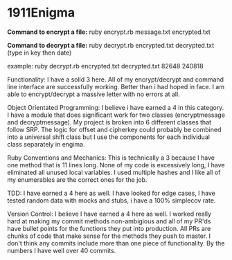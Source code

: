 # 1911Enigma

**Command to encrypt a file:**
ruby encrypt.rb message.txt encrypted.txt

**Command to decrypt a file:**
ruby decrypt.rb encrypted.txt decrypted.txt (type in key then date)

example:
ruby decrypt.rb encrypted.txt decrypted.txt 82648 240818


Functionality: I have a solid 3 here. All of my encrypt/decrypt and command line interface are successfully working. Better than i had hoped in face. I am able to encrypt/decrypt a massive letter with no errors at all.

Object Orientated Programming: I believe i have earned a 4 in this category. I have a module that does significant work for two classes (encryptmessage and decryptmessage). My project is broken into 6 different classes that follow SRP. The logic for offset and cipherkey could probably be combined into a universal shift class but I use the components for each individual class separately in engima.  

Ruby Conventions and Mechanics: This is technically a 3 because I have one method that is 11 lines long. None of my code is excessively long, I have eliminated all unused local variables. I used multiple hashes and I like all of my enumerables are the correct ones for the job.

TDD: I have earned a 4 here as well. I have looked for edge cases, I have tested random data with mocks and stubs, i have a 100% simplecov rate.

Version Control: I believe I have earned a 4 here as well. I worked really hard at making my commit methods non-ambigious and all of my PR'ds have bullet points for the functions they put into production. All PRs are chunks of code that make sense for the methods they push to master. I don't think any commits include more than one piece of functionality. By the numbers I have well over 40 commits.
